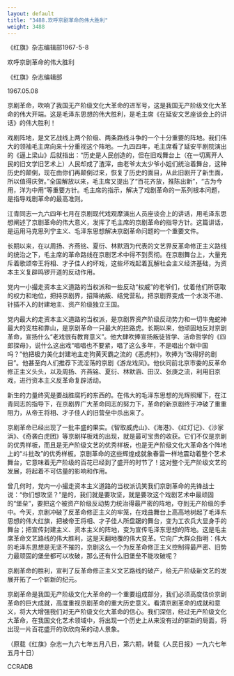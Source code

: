 ```yaml
---
layout: default
title: "3488.欢呼京剧革命的伟大胜利"
weight: 3488
---
```


《红旗》杂志编辑部1967-5-8

欢呼京剧革命的伟大胜利

《红旗》杂志编辑部

1967.05.08

京剧革命，吹响了我国无产阶级文化大革命的进军号，这是我国无产阶级文化大革命的伟大开端。这是毛泽东思想的伟大胜利，是毛主席《在延安文艺座谈会上的讲话》的伟大胜利！

戏剧阵地，是文艺战线上两个阶级、两条路线斗争的一个十分重要的阵地。我们伟大的领袖毛主席向来十分重视这个阵地。一九四四年，毛主席看了延安平剧院演出的《逼上梁山》后就指出：“历史是人民创造的，但在旧戏舞台上（在一切离开人民的旧文学旧艺术上）人民却成了渣滓，由老爷太太少爷小姐们统治着舞台，这种历史的颠倒，现在由你们再颠倒过来，恢复了历史的面目，从此旧剧开了新生面，所以值得庆贺。”全国解放以来，毛主席又提出了“百花齐放，推陈出新”，“古为今用，洋为中用”等重要方针。毛主席的指示，解决了戏剧革命的一系列根本问题，是指导戏剧革命的最高准则。

江青同志一九六四年七月在京剧现代戏观摩演出人员座谈会上的讲话，用毛泽东思想阐述了京剧革命的伟大意义，发挥了毛主席的京剧革命的指导方针。这篇讲话，是运用马克思列宁主义、毛泽东思想解决京剧革命问题的一个重要文件。

长期以来，在以周扬、齐燕铭、夏衍、林默涵为代表的文艺界反革命修正主义路线的统治之下，毛主席的革命路线在京剧艺术中得不到贯彻。在京剧舞台上，大量充斥着歌颂帝王将相、才子佳人的坏戏，这些坏戏起着瓦解社会主义经济基础，为资本主义复辟鸣锣开道的反动作用。

党内一小撮走资本主义道路的当权派和一些反动“权威”的老爷们，仗着他们所窃取的权力和地位，把持京剧界，招降纳叛、结党营私，把京剧界变成一个水泼不进、针插不入的封建地主、资产阶级独立王国。

党内最大的走资本主义道路的当权派，是京剧界资产阶级反动势力和一切牛鬼蛇神最大的支柱和靠山，是京剧革命一只最大的拦路虎。长期以来，他顽固地反对京剧革命，宣扬什么“老戏很有教育意义”。他大肆吹捧宣扬叛徒哲学、活命哲学的《四郎探母》，说什么这出戏“唱唱也不要紧，唱了这么多年，不是唱出个新中国吗？”他把极力美化封建地主走狗黄天霸之流的《恶虎村》，吹捧为“改得好的剧目”。他甚至向人们推荐下流淫荡的京剧《游龙戏凤》。他伙同前北京市委的反革命修正主义头头，以及周扬、齐燕铭、夏衍、林默涵、田汉、张庚之流，利用旧京戏，进行资本主义反革命复辟活动。

新生的力量终究是要战胜腐朽的东西的。在伟大的毛泽东思想的光辉照耀下，在江青同志的指导下，在京剧界广大革命同志的努力下，革命的新京剧终于冲破了重重阻力，从帝王将相、才子佳人的旧营垒中杀出来了。

京剧革命已经出现了一批丰盛的果实。《智取威虎山》、《海港》、《红灯记》、《沙家浜》、《奇袭白虎团》等京剧样板戏的出现，就是最可宝贵的收获。它们不仅是京剧的优秀样板，而且是无产阶级文艺的优秀样板，也是无产阶级文化大革命各个阵地上的“斗批改”的优秀样板。京剧革命的这些辉煌成就象春雷一样地震动着整个艺术舞台，它意味着无产阶级的百花已经到了盛开的时节了！这对整个无产阶级文艺的发展，将起着不可估量的影响和作用。

曾几何时，党内一小撮走资本主义道路的当权派讥笑我们京剧革命的先锋战士说：“你们想攻坚？”是的，我们就是要攻坚，就是要攻这个戏剧艺术中最顽固的“堡垒”，要把这个被资产阶级反动势力统治得最严密的阵地，夺到无产阶级的手中。今天，京剧冲破了反革命修正主义的牢笼，在戏曲舞台上高高地树起了毛泽东思想的伟大红旗，把被帝王将相、才子佳人所盘踞的舞台，变为工农兵大显身手的舞台；把宣传封建主义、资本主义的阵地，变为宣传毛泽东思想的阵地。这是毛主席革命文艺路线的伟大胜利，这是天翻地覆的伟大变革。它向广大群众指明：伟大的毛泽东思想是无坚不摧的，京剧这么一个为反革命修正主义控制得最严密、旧势力最顽固的堡垒都可以攻破，那么还有什么旧堡垒不能攻破呢？

京剧革命的胜利，宣判了反革命修正主义文艺路线的破产，给无产阶级新文艺的发展开拓了一个崭新的纪元。

京剧革命是我国无产阶级文化大革命的一个重要组成部分，我们必须高度估价京剧革命的巨大成就，高度重视京剧革命的重大历史意义。看清京剧革命的成就和意义，将大大增强我们对无产阶级文化大革命的信心。我们深信，经过无产阶级文化大革命，在我国文化艺术领域中，将出现一个历史上从来没有过的崭新的局面，将出现一片百花盛开的欣欣向荣的动人景象。

（原载《红旗》杂志一九六七年五月八日，第六期，转载《人民日报》一九六七年五月十日）

CCRADB

